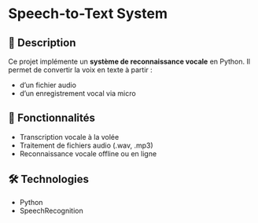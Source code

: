 # Speech-to-Text System

## 📌 Description
Ce projet implémente un **système de reconnaissance vocale** en Python. Il permet de convertir la voix en texte à partir :
- d’un fichier audio
- d’un enregistrement vocal via micro

## 🚀 Fonctionnalités
- Transcription vocale à la volée
- Traitement de fichiers audio (.wav, .mp3)
- Reconnaissance vocale offline ou en ligne

## 🛠 Technologies
- Python
- SpeechRecognition
